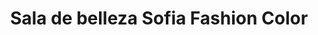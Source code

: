 ---
title: "Sala de belleza Sofia Fashion Color"
url: /cimitarra/sala-de-belleza-sofia-fashion-color/
shop: Kosmetik
---
